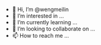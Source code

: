 - 👋 Hi, I’m @wengmeilin
- 👀 I’m interested in ...
- 🌱 I’m currently learning ...
- 💞️ I’m looking to collaborate on ...
- 📫 How to reach me ...

<!---
wengmeilin/wengmeilin is a ✨ special ✨ repository because its `README.md` (this file) appears on your GitHub profile.
You can click the Preview link to take a look at your changes.
--->
